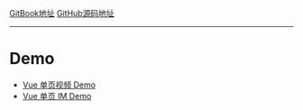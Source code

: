 [GitBook地址](https://mrleo.gitbooks.io/books/content/codes/Vue/)
[GitHub源码地址](https://github.com/MrLeo/books/tree/master/codes/Vue)
- - - 
# Demo
- [Vue 单页视频 Demo](https://github.com/MrLeo/vue-demo)
- [Vue 单页 IM Demo](https://github.com/MrLeo/vue-im-demo)